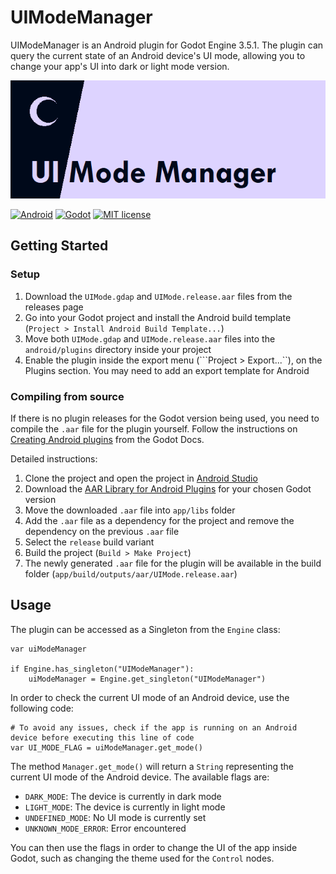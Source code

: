 # UIModeManager

UIModeManager is an Android plugin for Godot Engine 3.5.1. The plugin can query the current state of
an Android device's UI mode, allowing you to change your app's UI into dark or light mode version.

![Banner](https://github.com/qlyco/ui-mode-manager/blob/master/banner.png)

[![Android](https://img.shields.io/badge/Platform-Android-brightgreen.svg)](https://developer.android.com)
[![Godot](https://img.shields.io/badge/Godot%20Engine-3.5.1-blue.svg)](https://github.com/godotengine/godot/)
[![MIT license](https://img.shields.io/badge/License-MIT-yellowgreen.svg)](https://lbesson.mit-license.org/)

## Getting Started

### Setup

1. Download the ```UIMode.gdap``` and ```UIMode.release.aar``` files from the releases page
2. Go into your Godot project and install the Android build template (```Project > Install Android Build Template...```)
3. Move both ```UIMode.gdap``` and ```UIMode.release.aar``` files into the ```android/plugins``` directory inside your project
4. Enable the plugin inside the export menu (```Project > Export...``), on the Plugins section. You may need to add an export template for Android

### Compiling from source

If there is no plugin releases for the Godot version being used, you need to compile the ```.aar``` file for the plugin yourself.
Follow the instructions on [Creating Android plugins](https://docs.godotengine.org/en/stable/tutorials/platform/android/android_plugin.html) from the Godot Docs.
  
Detailed instructions:
1. Clone the project and open the project in [Android Studio](https://developer.android.com/studio)
2. Download the [AAR Library for Android Plugins](https://godotengine.org/download/windows) for your chosen Godot version
3. Move the downloaded ```.aar``` file into ```app/libs``` folder
4. Add the ```.aar``` file as a dependency for the project and remove the dependency on the previous ```.aar``` file
5. Select the ```release``` build variant
6. Build the project (```Build > Make Project```)
7. The newly generated ```.aar``` file for the plugin will be available in the build folder (```app/build/outputs/aar/UIMode.release.aar```)

## Usage

The plugin can be accessed as a Singleton from the ```Engine``` class:

```GDScript
var uiModeManager

if Engine.has_singleton("UIModeManager"):
    uiModeManager = Engine.get_singleton("UIModeManager")
```

In order to check the current UI mode of an Android device, use the following code:

```GDScript
# To avoid any issues, check if the app is running on an Android device before executing this line of code 
var UI_MODE_FLAG = uiModeManager.get_mode()
```

The method ```Manager.get_mode()``` will return a ```String``` representing the current UI mode of the Android device.
The available flags are:

- ```DARK_MODE```: The device is currently in dark mode
- ```LIGHT_MODE```: The device is currently in light mode
- ```UNDEFINED_MODE```: No UI mode is currently set
- ```UNKNOWN_MODE_ERROR```: Error encountered

You can then use the flags in order to change the UI of the app inside Godot, such as changing the theme used for the ```Control``` nodes.
